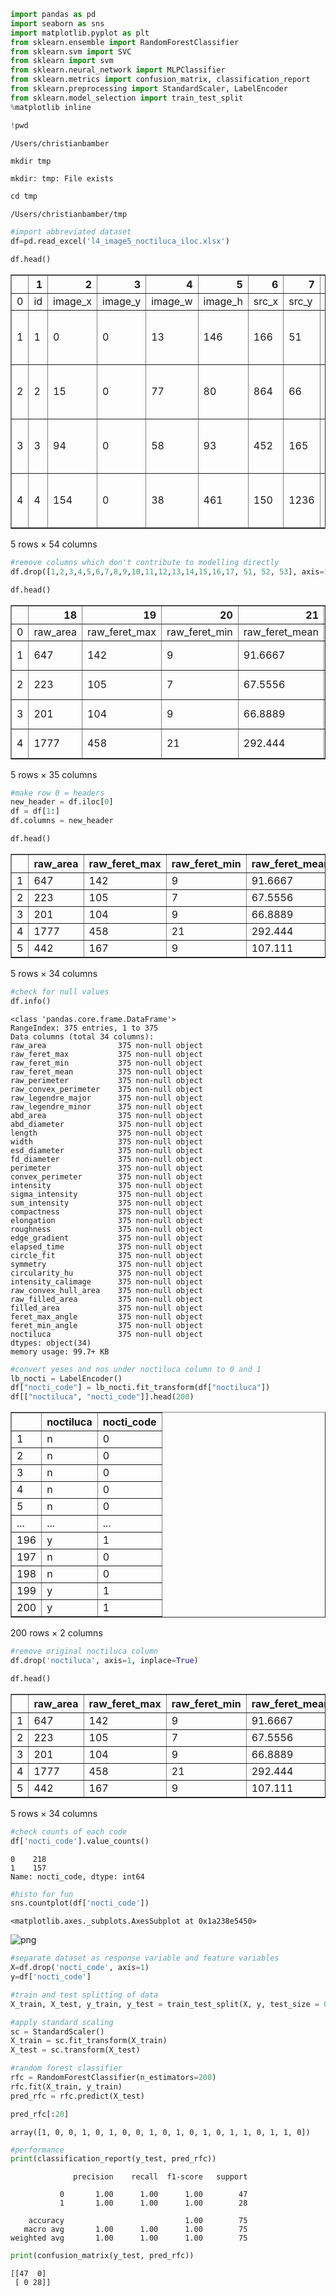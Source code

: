 ```python
import pandas as pd
import seaborn as sns
import matplotlib.pyplot as plt
from sklearn.ensemble import RandomForestClassifier
from sklearn.svm import SVC
from sklearn import svm
from sklearn.neural_network import MLPClassifier
from sklearn.metrics import confusion_matrix, classification_report
from sklearn.preprocessing import StandardScaler, LabelEncoder
from sklearn.model_selection import train_test_split
%matplotlib inline
```


```python
!pwd
```

    /Users/christianbamber



```python
mkdir tmp

```

    mkdir: tmp: File exists



```python
cd tmp
```

    /Users/christianbamber/tmp



```python
#import abbreviated dataset
df=pd.read_excel('l4_image5_noctiluca_iloc.xlsx')
```


```python
df.head()
```




<div>
<style scoped>
    .dataframe tbody tr th:only-of-type {
        vertical-align: middle;
    }

    .dataframe tbody tr th {
        vertical-align: top;
    }

    .dataframe thead th {
        text-align: right;
    }
</style>
<table border="1" class="dataframe">
  <thead>
    <tr style="text-align: right;">
      <th></th>
      <th>1</th>
      <th>2</th>
      <th>3</th>
      <th>4</th>
      <th>5</th>
      <th>6</th>
      <th>7</th>
      <th>8</th>
      <th>9</th>
      <th>10</th>
      <th>...</th>
      <th>45</th>
      <th>46</th>
      <th>47</th>
      <th>48</th>
      <th>49</th>
      <th>50</th>
      <th>51</th>
      <th>52</th>
      <th>53</th>
      <th>54</th>
    </tr>
  </thead>
  <tbody>
    <tr>
      <td>0</td>
      <td>id</td>
      <td>image_x</td>
      <td>image_y</td>
      <td>image_w</td>
      <td>image_h</td>
      <td>src_x</td>
      <td>src_y</td>
      <td>src_image</td>
      <td>cal_image</td>
      <td>ppc</td>
      <td>...</td>
      <td>intensity_calimage</td>
      <td>raw_convex_hull_area</td>
      <td>raw_filled_area</td>
      <td>filled_area</td>
      <td>feret_max_angle</td>
      <td>feret_min_angle</td>
      <td>NaN</td>
      <td>collage_file</td>
      <td>image_id</td>
      <td>noctiluca</td>
    </tr>
    <tr>
      <td>1</td>
      <td>1</td>
      <td>0</td>
      <td>0</td>
      <td>13</td>
      <td>146</td>
      <td>166</td>
      <td>51</td>
      <td>328</td>
      <td>1</td>
      <td>1</td>
      <td>...</td>
      <td>0</td>
      <td>767</td>
      <td>655</td>
      <td>41860.7</td>
      <td>-90</td>
      <td>0</td>
      <td>2019-11-13T14:53:38.724</td>
      <td>L4_13112019_run1_000001.tif</td>
      <td>C3E17025-77F4-4EEE-916C-E00EB50FE38E</td>
      <td>n</td>
    </tr>
    <tr>
      <td>2</td>
      <td>2</td>
      <td>15</td>
      <td>0</td>
      <td>77</td>
      <td>80</td>
      <td>864</td>
      <td>66</td>
      <td>329</td>
      <td>1</td>
      <td>1</td>
      <td>...</td>
      <td>0</td>
      <td>383</td>
      <td>223</td>
      <td>10743.5</td>
      <td>40</td>
      <td>-45</td>
      <td>2019-11-13T14:53:38.825</td>
      <td>L4_13112019_run1_000001.tif</td>
      <td>2CAA2D06-2722-47D6-AF38-98114A3056D1</td>
      <td>n</td>
    </tr>
    <tr>
      <td>3</td>
      <td>3</td>
      <td>94</td>
      <td>0</td>
      <td>58</td>
      <td>93</td>
      <td>452</td>
      <td>165</td>
      <td>329</td>
      <td>1</td>
      <td>1</td>
      <td>...</td>
      <td>0</td>
      <td>513.5</td>
      <td>201</td>
      <td>9311.07</td>
      <td>-55</td>
      <td>30</td>
      <td>2019-11-13T14:53:38.825</td>
      <td>L4_13112019_run1_000001.tif</td>
      <td>AB9D8EC6-2DAD-4FB0-AA2D-6A2ADC4290D7</td>
      <td>n</td>
    </tr>
    <tr>
      <td>4</td>
      <td>4</td>
      <td>154</td>
      <td>0</td>
      <td>38</td>
      <td>461</td>
      <td>150</td>
      <td>1236</td>
      <td>329</td>
      <td>1</td>
      <td>1</td>
      <td>...</td>
      <td>0</td>
      <td>4344</td>
      <td>1777</td>
      <td>130636</td>
      <td>-85</td>
      <td>5</td>
      <td>2019-11-13T14:53:38.825</td>
      <td>L4_13112019_run1_000001.tif</td>
      <td>242667D9-A247-4010-A43F-85CCB421A36A</td>
      <td>n</td>
    </tr>
  </tbody>
</table>
<p>5 rows × 54 columns</p>
</div>




```python
#remove columns which don't contribute to modelling directly
df.drop([1,2,3,4,5,6,7,8,9,10,11,12,13,14,15,16,17, 51, 52, 53], axis=1, inplace=True)
```


```python
df.head()
```




<div>
<style scoped>
    .dataframe tbody tr th:only-of-type {
        vertical-align: middle;
    }

    .dataframe tbody tr th {
        vertical-align: top;
    }

    .dataframe thead th {
        text-align: right;
    }
</style>
<table border="1" class="dataframe">
  <thead>
    <tr style="text-align: right;">
      <th></th>
      <th>18</th>
      <th>19</th>
      <th>20</th>
      <th>21</th>
      <th>22</th>
      <th>23</th>
      <th>24</th>
      <th>25</th>
      <th>26</th>
      <th>27</th>
      <th>...</th>
      <th>43</th>
      <th>44</th>
      <th>45</th>
      <th>46</th>
      <th>47</th>
      <th>48</th>
      <th>49</th>
      <th>50</th>
      <th>51</th>
      <th>54</th>
    </tr>
  </thead>
  <tbody>
    <tr>
      <td>0</td>
      <td>raw_area</td>
      <td>raw_feret_max</td>
      <td>raw_feret_min</td>
      <td>raw_feret_mean</td>
      <td>raw_perimeter</td>
      <td>raw_convex_perimeter</td>
      <td>raw_legendre_major</td>
      <td>raw_legendre_minor</td>
      <td>abd_area</td>
      <td>abd_diameter</td>
      <td>...</td>
      <td>symmetry</td>
      <td>circularity_hu</td>
      <td>intensity_calimage</td>
      <td>raw_convex_hull_area</td>
      <td>raw_filled_area</td>
      <td>filled_area</td>
      <td>feret_max_angle</td>
      <td>feret_min_angle</td>
      <td>NaN</td>
      <td>noctiluca</td>
    </tr>
    <tr>
      <td>1</td>
      <td>647</td>
      <td>142</td>
      <td>9</td>
      <td>91.6667</td>
      <td>372.652</td>
      <td>284.914</td>
      <td>146.923</td>
      <td>7.6436</td>
      <td>41255.4</td>
      <td>229.19</td>
      <td>...</td>
      <td>0.5029</td>
      <td>0.0771</td>
      <td>0</td>
      <td>767</td>
      <td>655</td>
      <td>41860.7</td>
      <td>-90</td>
      <td>0</td>
      <td>2019-11-13T14:53:38.724</td>
      <td>n</td>
    </tr>
    <tr>
      <td>2</td>
      <td>223</td>
      <td>105</td>
      <td>7</td>
      <td>67.5556</td>
      <td>215.505</td>
      <td>208.94</td>
      <td>107.622</td>
      <td>4.8217</td>
      <td>10743.5</td>
      <td>116.957</td>
      <td>...</td>
      <td>0.3763</td>
      <td>0.0489</td>
      <td>0</td>
      <td>383</td>
      <td>223</td>
      <td>10743.5</td>
      <td>40</td>
      <td>-45</td>
      <td>2019-11-13T14:53:38.825</td>
      <td>n</td>
    </tr>
    <tr>
      <td>3</td>
      <td>201</td>
      <td>104</td>
      <td>9</td>
      <td>66.8889</td>
      <td>220.492</td>
      <td>207.128</td>
      <td>108.251</td>
      <td>7.2237</td>
      <td>9311.07</td>
      <td>108.882</td>
      <td>...</td>
      <td>0.342</td>
      <td>0.0435</td>
      <td>0</td>
      <td>513.5</td>
      <td>201</td>
      <td>9311.07</td>
      <td>-55</td>
      <td>30</td>
      <td>2019-11-13T14:53:38.825</td>
      <td>n</td>
    </tr>
    <tr>
      <td>4</td>
      <td>1777</td>
      <td>458</td>
      <td>21</td>
      <td>292.444</td>
      <td>968.333</td>
      <td>915.64</td>
      <td>472.547</td>
      <td>14.8068</td>
      <td>130636</td>
      <td>407.837</td>
      <td>...</td>
      <td>0.4726</td>
      <td>0.0202</td>
      <td>0</td>
      <td>4344</td>
      <td>1777</td>
      <td>130636</td>
      <td>-85</td>
      <td>5</td>
      <td>2019-11-13T14:53:38.825</td>
      <td>n</td>
    </tr>
  </tbody>
</table>
<p>5 rows × 35 columns</p>
</div>




```python
#make row 0 = headers
new_header = df.iloc[0] 
df = df[1:]
df.columns = new_header
```


```python
df.head()
```




<div>
<style scoped>
    .dataframe tbody tr th:only-of-type {
        vertical-align: middle;
    }

    .dataframe tbody tr th {
        vertical-align: top;
    }

    .dataframe thead th {
        text-align: right;
    }
</style>
<table border="1" class="dataframe">
  <thead>
    <tr style="text-align: right;">
      <th></th>
      <th>raw_area</th>
      <th>raw_feret_max</th>
      <th>raw_feret_min</th>
      <th>raw_feret_mean</th>
      <th>raw_perimeter</th>
      <th>raw_convex_perimeter</th>
      <th>raw_legendre_major</th>
      <th>raw_legendre_minor</th>
      <th>abd_area</th>
      <th>abd_diameter</th>
      <th>...</th>
      <th>circle_fit</th>
      <th>symmetry</th>
      <th>circularity_hu</th>
      <th>intensity_calimage</th>
      <th>raw_convex_hull_area</th>
      <th>raw_filled_area</th>
      <th>filled_area</th>
      <th>feret_max_angle</th>
      <th>feret_min_angle</th>
      <th>noctiluca</th>
    </tr>
  </thead>
  <tbody>
    <tr>
      <td>1</td>
      <td>647</td>
      <td>142</td>
      <td>9</td>
      <td>91.6667</td>
      <td>372.652</td>
      <td>284.914</td>
      <td>146.923</td>
      <td>7.6436</td>
      <td>41255.4</td>
      <td>229.19</td>
      <td>...</td>
      <td>0</td>
      <td>0.5029</td>
      <td>0.0771</td>
      <td>0</td>
      <td>767</td>
      <td>655</td>
      <td>41860.7</td>
      <td>-90</td>
      <td>0</td>
      <td>n</td>
    </tr>
    <tr>
      <td>2</td>
      <td>223</td>
      <td>105</td>
      <td>7</td>
      <td>67.5556</td>
      <td>215.505</td>
      <td>208.94</td>
      <td>107.622</td>
      <td>4.8217</td>
      <td>10743.5</td>
      <td>116.957</td>
      <td>...</td>
      <td>0</td>
      <td>0.3763</td>
      <td>0.0489</td>
      <td>0</td>
      <td>383</td>
      <td>223</td>
      <td>10743.5</td>
      <td>40</td>
      <td>-45</td>
      <td>n</td>
    </tr>
    <tr>
      <td>3</td>
      <td>201</td>
      <td>104</td>
      <td>9</td>
      <td>66.8889</td>
      <td>220.492</td>
      <td>207.128</td>
      <td>108.251</td>
      <td>7.2237</td>
      <td>9311.07</td>
      <td>108.882</td>
      <td>...</td>
      <td>0</td>
      <td>0.342</td>
      <td>0.0435</td>
      <td>0</td>
      <td>513.5</td>
      <td>201</td>
      <td>9311.07</td>
      <td>-55</td>
      <td>30</td>
      <td>n</td>
    </tr>
    <tr>
      <td>4</td>
      <td>1777</td>
      <td>458</td>
      <td>21</td>
      <td>292.444</td>
      <td>968.333</td>
      <td>915.64</td>
      <td>472.547</td>
      <td>14.8068</td>
      <td>130636</td>
      <td>407.837</td>
      <td>...</td>
      <td>0</td>
      <td>0.4726</td>
      <td>0.0202</td>
      <td>0</td>
      <td>4344</td>
      <td>1777</td>
      <td>130636</td>
      <td>-85</td>
      <td>5</td>
      <td>n</td>
    </tr>
    <tr>
      <td>5</td>
      <td>442</td>
      <td>167</td>
      <td>9</td>
      <td>107.111</td>
      <td>361.823</td>
      <td>333.168</td>
      <td>181.221</td>
      <td>5.2739</td>
      <td>26027</td>
      <td>182.04</td>
      <td>...</td>
      <td>0</td>
      <td>0.1174</td>
      <td>0.0342</td>
      <td>0</td>
      <td>678</td>
      <td>442</td>
      <td>26027</td>
      <td>-90</td>
      <td>0</td>
      <td>n</td>
    </tr>
  </tbody>
</table>
<p>5 rows × 34 columns</p>
</div>




```python
#check for null values
df.info()
```

    <class 'pandas.core.frame.DataFrame'>
    RangeIndex: 375 entries, 1 to 375
    Data columns (total 34 columns):
    raw_area                375 non-null object
    raw_feret_max           375 non-null object
    raw_feret_min           375 non-null object
    raw_feret_mean          375 non-null object
    raw_perimeter           375 non-null object
    raw_convex_perimeter    375 non-null object
    raw_legendre_major      375 non-null object
    raw_legendre_minor      375 non-null object
    abd_area                375 non-null object
    abd_diameter            375 non-null object
    length                  375 non-null object
    width                   375 non-null object
    esd_diameter            375 non-null object
    fd_diameter             375 non-null object
    perimeter               375 non-null object
    convex_perimeter        375 non-null object
    intensity               375 non-null object
    sigma_intensity         375 non-null object
    sum_intensity           375 non-null object
    compactness             375 non-null object
    elongation              375 non-null object
    roughness               375 non-null object
    edge_gradient           375 non-null object
    elapsed_time            375 non-null object
    circle_fit              375 non-null object
    symmetry                375 non-null object
    circularity_hu          375 non-null object
    intensity_calimage      375 non-null object
    raw_convex_hull_area    375 non-null object
    raw_filled_area         375 non-null object
    filled_area             375 non-null object
    feret_max_angle         375 non-null object
    feret_min_angle         375 non-null object
    noctiluca               375 non-null object
    dtypes: object(34)
    memory usage: 99.7+ KB



```python
#convert yeses and nos under noctiluca column to 0 and 1
lb_nocti = LabelEncoder()
df["nocti_code"] = lb_nocti.fit_transform(df["noctiluca"])
df[["noctiluca", "nocti_code"]].head(200)
```




<div>
<style scoped>
    .dataframe tbody tr th:only-of-type {
        vertical-align: middle;
    }

    .dataframe tbody tr th {
        vertical-align: top;
    }

    .dataframe thead th {
        text-align: right;
    }
</style>
<table border="1" class="dataframe">
  <thead>
    <tr style="text-align: right;">
      <th></th>
      <th>noctiluca</th>
      <th>nocti_code</th>
    </tr>
  </thead>
  <tbody>
    <tr>
      <td>1</td>
      <td>n</td>
      <td>0</td>
    </tr>
    <tr>
      <td>2</td>
      <td>n</td>
      <td>0</td>
    </tr>
    <tr>
      <td>3</td>
      <td>n</td>
      <td>0</td>
    </tr>
    <tr>
      <td>4</td>
      <td>n</td>
      <td>0</td>
    </tr>
    <tr>
      <td>5</td>
      <td>n</td>
      <td>0</td>
    </tr>
    <tr>
      <td>...</td>
      <td>...</td>
      <td>...</td>
    </tr>
    <tr>
      <td>196</td>
      <td>y</td>
      <td>1</td>
    </tr>
    <tr>
      <td>197</td>
      <td>n</td>
      <td>0</td>
    </tr>
    <tr>
      <td>198</td>
      <td>n</td>
      <td>0</td>
    </tr>
    <tr>
      <td>199</td>
      <td>y</td>
      <td>1</td>
    </tr>
    <tr>
      <td>200</td>
      <td>y</td>
      <td>1</td>
    </tr>
  </tbody>
</table>
<p>200 rows × 2 columns</p>
</div>




```python
#remove original noctiluca column
df.drop('noctiluca', axis=1, inplace=True)
```


```python
df.head()
```




<div>
<style scoped>
    .dataframe tbody tr th:only-of-type {
        vertical-align: middle;
    }

    .dataframe tbody tr th {
        vertical-align: top;
    }

    .dataframe thead th {
        text-align: right;
    }
</style>
<table border="1" class="dataframe">
  <thead>
    <tr style="text-align: right;">
      <th></th>
      <th>raw_area</th>
      <th>raw_feret_max</th>
      <th>raw_feret_min</th>
      <th>raw_feret_mean</th>
      <th>raw_perimeter</th>
      <th>raw_convex_perimeter</th>
      <th>raw_legendre_major</th>
      <th>raw_legendre_minor</th>
      <th>abd_area</th>
      <th>abd_diameter</th>
      <th>...</th>
      <th>circle_fit</th>
      <th>symmetry</th>
      <th>circularity_hu</th>
      <th>intensity_calimage</th>
      <th>raw_convex_hull_area</th>
      <th>raw_filled_area</th>
      <th>filled_area</th>
      <th>feret_max_angle</th>
      <th>feret_min_angle</th>
      <th>nocti_code</th>
    </tr>
  </thead>
  <tbody>
    <tr>
      <td>1</td>
      <td>647</td>
      <td>142</td>
      <td>9</td>
      <td>91.6667</td>
      <td>372.652</td>
      <td>284.914</td>
      <td>146.923</td>
      <td>7.6436</td>
      <td>41255.4</td>
      <td>229.19</td>
      <td>...</td>
      <td>0</td>
      <td>0.5029</td>
      <td>0.0771</td>
      <td>0</td>
      <td>767</td>
      <td>655</td>
      <td>41860.7</td>
      <td>-90</td>
      <td>0</td>
      <td>0</td>
    </tr>
    <tr>
      <td>2</td>
      <td>223</td>
      <td>105</td>
      <td>7</td>
      <td>67.5556</td>
      <td>215.505</td>
      <td>208.94</td>
      <td>107.622</td>
      <td>4.8217</td>
      <td>10743.5</td>
      <td>116.957</td>
      <td>...</td>
      <td>0</td>
      <td>0.3763</td>
      <td>0.0489</td>
      <td>0</td>
      <td>383</td>
      <td>223</td>
      <td>10743.5</td>
      <td>40</td>
      <td>-45</td>
      <td>0</td>
    </tr>
    <tr>
      <td>3</td>
      <td>201</td>
      <td>104</td>
      <td>9</td>
      <td>66.8889</td>
      <td>220.492</td>
      <td>207.128</td>
      <td>108.251</td>
      <td>7.2237</td>
      <td>9311.07</td>
      <td>108.882</td>
      <td>...</td>
      <td>0</td>
      <td>0.342</td>
      <td>0.0435</td>
      <td>0</td>
      <td>513.5</td>
      <td>201</td>
      <td>9311.07</td>
      <td>-55</td>
      <td>30</td>
      <td>0</td>
    </tr>
    <tr>
      <td>4</td>
      <td>1777</td>
      <td>458</td>
      <td>21</td>
      <td>292.444</td>
      <td>968.333</td>
      <td>915.64</td>
      <td>472.547</td>
      <td>14.8068</td>
      <td>130636</td>
      <td>407.837</td>
      <td>...</td>
      <td>0</td>
      <td>0.4726</td>
      <td>0.0202</td>
      <td>0</td>
      <td>4344</td>
      <td>1777</td>
      <td>130636</td>
      <td>-85</td>
      <td>5</td>
      <td>0</td>
    </tr>
    <tr>
      <td>5</td>
      <td>442</td>
      <td>167</td>
      <td>9</td>
      <td>107.111</td>
      <td>361.823</td>
      <td>333.168</td>
      <td>181.221</td>
      <td>5.2739</td>
      <td>26027</td>
      <td>182.04</td>
      <td>...</td>
      <td>0</td>
      <td>0.1174</td>
      <td>0.0342</td>
      <td>0</td>
      <td>678</td>
      <td>442</td>
      <td>26027</td>
      <td>-90</td>
      <td>0</td>
      <td>0</td>
    </tr>
  </tbody>
</table>
<p>5 rows × 34 columns</p>
</div>




```python
#check counts of each code
df['nocti_code'].value_counts()
```




    0    218
    1    157
    Name: nocti_code, dtype: int64




```python
#histo for fun
sns.countplot(df['nocti_code'])
```




    <matplotlib.axes._subplots.AxesSubplot at 0x1a238e5450>




![png](output_15_1.png)



```python
#separate dataset as response variable and feature variables
X=df.drop('nocti_code', axis=1)
y=df['nocti_code']
```


```python
#train and test splitting of data
X_train, X_test, y_train, y_test = train_test_split(X, y, test_size = 0.2, random_state=42)
```


```python
#apply standard scaling
sc = StandardScaler()
X_train = sc.fit_transform(X_train)
X_test = sc.transform(X_test)
```


```python
#random forest classifier
rfc = RandomForestClassifier(n_estimators=200)
rfc.fit(X_train, y_train)
pred_rfc = rfc.predict(X_test)
```


```python
pred_rfc[:20]
```




    array([1, 0, 0, 1, 0, 1, 0, 0, 1, 0, 1, 0, 1, 0, 1, 1, 0, 1, 1, 0])




```python
#performance
print(classification_report(y_test, pred_rfc))
```

                  precision    recall  f1-score   support
    
               0       1.00      1.00      1.00        47
               1       1.00      1.00      1.00        28
    
        accuracy                           1.00        75
       macro avg       1.00      1.00      1.00        75
    weighted avg       1.00      1.00      1.00        75
    



```python
print(confusion_matrix(y_test, pred_rfc))
```

    [[47  0]
     [ 0 28]]



```python

```

